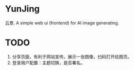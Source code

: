 # YunJing
云景. A simple web ui (frontend) for AI image generating. 



# TODO

1. 分享页面，有利于网站宣传。展示一张图像，扫码打开绘图页。
2. 登录用户配置：主题切换，是否署名。
